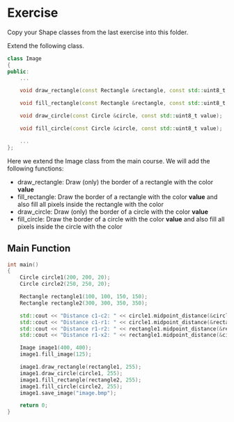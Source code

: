 # Exercise

Copy your Shape classes from the last exercise into this folder.

Extend the following class.

```cpp
class Image
{
public:
    ...

    void draw_rectangle(const Rectangle &rectangle, const std::uint8_t value);

    void fill_rectangle(const Rectangle &rectangle, const std::uint8_t value);

    void draw_circle(const Circle &circle, const std::uint8_t value);

    void fill_circle(const Circle &circle, const std::uint8_t value);

    ...
};

```

Here we extend the Image class from the main course.
We will add the following functions:

- draw_rectangle: Draw (only) the border of a rectangle with the color **value**
- fill_rectangle:  Draw the border of a rectangle with the color **value** and also fill all pixels inside the rectangle with the color
- draw_circle: Draw (only) the border of a circle with the color **value**
- fill_circle: Draw the border of a circle with the color **value** and also fill all pixels inside the circle with the color

## Main Function

```cpp
int main()
{
    Circle circle1(200, 200, 20);
    Circle circle2(250, 250, 20);

    Rectangle rectangle1(100, 100, 150, 150);
    Rectangle rectangle2(300, 300, 350, 350);

    std::cout << "Distance c1-c2: " << circle1.midpoint_distance(&circle2) << std::endl;
    std::cout << "Distance c1-r1: " << circle1.midpoint_distance(&rectangle1) << std::endl;
    std::cout << "Distance r1-r2: " << rectangle1.midpoint_distance(&rectangle2) << std::endl;
    std::cout << "Distance r1-x2: " << rectangle1.midpoint_distance(&circle2) << std::endl;

    Image image1(400, 400);
    image1.fill_image(125);

    image1.draw_rectangle(rectangle1, 255);
    image1.draw_circle(circle1, 255);
    image1.fill_rectangle(rectangle2, 255);
    image1.fill_circle(circle2, 255);
    image1.save_image("image.bmp");

    return 0;
}

```
